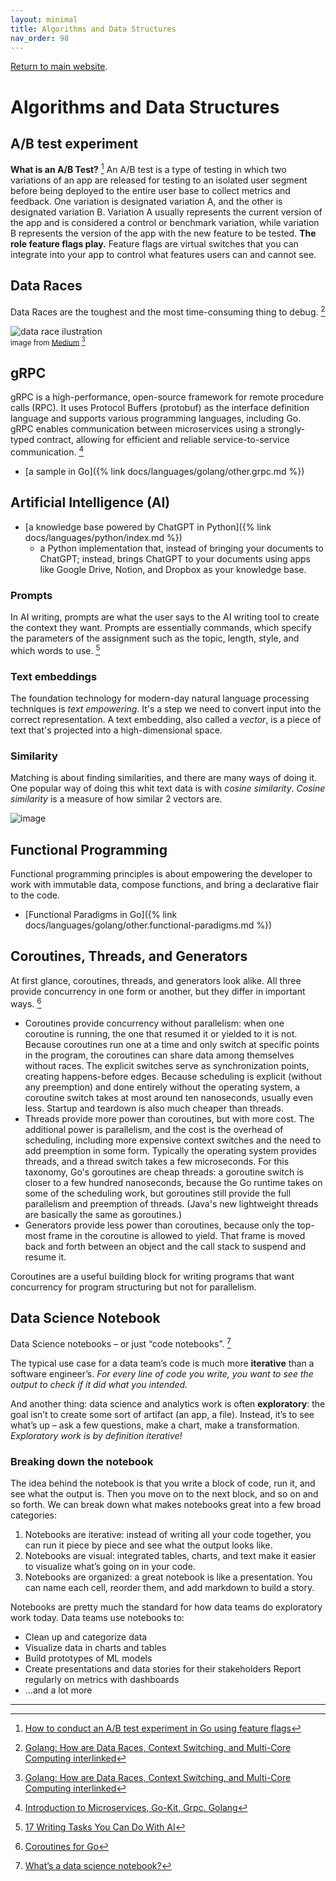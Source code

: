 ```yaml
---
layout: minimal
title: Algorithms and Data Structures
nav_order: 98
---
```


[Return to main website]({{site.baseurl}}/).

# Algorithms and Data Structures

## A/B test experiment

__What is an A/B Test?__ [^1]
An A/B test is a type of testing in which two variations of an app are released for testing to an isolated user segment before being deployed to the entire user base to collect metrics and feedback. One variation is designated variation A, and the other is designated variation B. Variation A usually represents the current version of the app and is considered a control or benchmark variation, while variation B represents the version of the app with the new feature to be tested.
__The role feature flags play.__
Feature flags are virtual switches that you can integrate into your app to control what features users can and cannot see.

## Data Races

Data Races are the toughest and the most time-consuming thing to debug. [^2]

![data race ilustration](https://github.com/igorlima/unapologetic-snippets/assets/1886786/a3866f1d-7506-4d2d-9ada-fc0229483187)
<sup style="display:block;">image from [Medium](https://mourya-g9.medium.com/golang-how-are-data-races-context-switching-and-multi-core-computing-related-cba8d17b542a) [^2]</sup>

## gRPC

gRPC is a high-performance, open-source framework for remote procedure calls (RPC). It uses Protocol Buffers (protobuf) as the interface definition language and supports various programming languages, including Go. gRPC enables communication between microservices using a strongly-typed contract, allowing for efficient and reliable service-to-service communication. [^3]

- [a sample in Go]({% link docs/languages/golang/other.grpc.md %})

## Artificial Intelligence (AI)

- [a knowledge base powered by ChatGPT in Python]({% link docs/languages/python/index.md %})
  - a Python implementation that, instead of bringing your documents to ChatGPT; instead, brings ChatGPT to your documents using apps like Google Drive, Notion, and Dropbox as your knowledge base.

### Prompts

In AI writing, prompts are what the user says to the AI writing tool to create the context they want. Prompts are essentially commands, which specify the parameters of the assignment such as the topic, length, style, and which words to use. [^5]

### Text embeddings

The foundation technology for modern-day natural language processing techniques is _text empowering_. It's a step we need to convert input into the correct representation. A text embedding, also called a _vector_, is a piece of text that's projected into a high-dimensional space.

### Similarity

Matching is about finding similarities, and there are many ways of doing it. One popular way of doing this whit text data is with _cosine similarity_. _Cosine similarity_ is a measure of how similar 2 vectors are.

![image](https://github.com/igorlima/unapologetic-snippets/assets/1886786/db077170-411b-47cf-b9dc-84a82297ae4c)


## Functional Programming

Functional programming principles is about empowering the developer to work with immutable data, compose functions, and bring a declarative flair to the code.

- [Functional Paradigms in Go]({% link docs/languages/golang/other.functional-paradigms.md %})

## Coroutines, Threads, and Generators

At first glance, coroutines, threads, and generators look alike. All three provide concurrency in one form or another, but they differ in important ways. [^4]

- Coroutines provide concurrency without parallelism: when one coroutine is running, the one that resumed it or yielded to it is not.
Because coroutines run one at a time and only switch at specific points in the program, the coroutines can share data among themselves without races. The explicit switches serve as synchronization points, creating happens-before edges.
Because scheduling is explicit (without any preemption) and done entirely without the operating system, a coroutine switch takes at most around ten nanoseconds, usually even less. Startup and teardown is also much cheaper than threads.
- Threads provide more power than coroutines, but with more cost. The additional power is parallelism, and the cost is the overhead of scheduling, including more expensive context switches and the need to add preemption in some form. Typically the operating system provides threads, and a thread switch takes a few microseconds.
For this taxonomy, Go's goroutines are cheap threads: a goroutine switch is closer to a few hundred nanoseconds, because the Go runtime takes on some of the scheduling work, but goroutines still provide the full parallelism and preemption of threads. (Java's new lightweight threads are basically the same as goroutines.)
- Generators provide less power than coroutines, because only the top-most frame in the coroutine is allowed to yield. That frame is moved back and forth between an object and the call stack to suspend and resume it.

Coroutines are a useful building block for writing programs that want concurrency for program structuring but not for parallelism.

## Data Science Notebook

Data Science notebooks – or just “code notebooks”. [^6]

The typical use case for a data team’s code is much more __iterative__ than a software engineer’s. _For every line of code you write, you want to see the output to check if it did what you intended._

And another thing: data science and analytics work is often __exploratory__: the goal isn’t to create some sort of artifact (an app, a file). Instead, it’s to see what’s up – ask a few questions, make a chart, make a transformation. _Exploratory work is by definition iterative!_

### Breaking down the notebook

The idea behind the notebook is that you write a block of code, run it, and see what the output is. Then you move on to the next block, and so on and so forth. We can break down what makes notebooks great into a few broad categories:

1. Notebooks are iterative: instead of writing all your code together, you can run it piece by piece and see what the output looks like.
2. Notebooks are visual: integrated tables, charts, and text make it easier to visualize what’s going on in your code.
3. Notebooks are organized: a great notebook is like a presentation. You can name each cell, reorder them, and add markdown to build a story.

Notebooks are pretty much the standard for how data teams do exploratory work today. Data teams use notebooks to:
- Clean up and categorize data
- Visualize data in charts and tables
- Build prototypes of ML models
- Create presentations and data stories for their stakeholders Report regularly on metrics with dashboards
- ...and a lot more


------ ------

[^1]: [How to conduct an A/B test experiment in Go using feature flags](https://medium.com/@chavezharris/how-to-conduct-an-a-b-test-experiment-in-go-using-feature-flags-660edef536f6)
[^2]: [Golang: How are Data Races, Context Switching, and Multi-Core Computing interlinked](https://mourya-g9.medium.com/golang-how-are-data-races-context-switching-and-multi-core-computing-related-cba8d17b542a)
[^3]: [Introduction to Microservices, Go-Kit, Grpc. Golang](https://medium.com/@edwinsiby/introduction-to-microservices-go-kit-grpc-golang-e187853d6c45)
[^4]: [Coroutines for Go](https://research.swtch.com/coro)
[^5]: [17 Writing Tasks You Can Do With AI](https://www.grammarly.com/blog/ai-writing-tasks/)
[^6]: [What’s a data science notebook?](https://technically.substack.com/p/whats-a-data-science-notebook)
